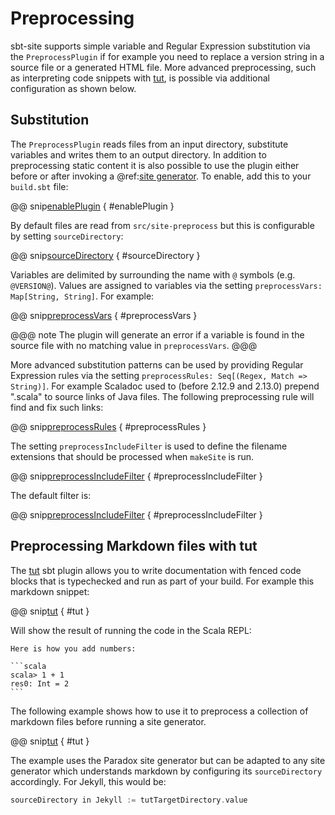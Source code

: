 # Preprocessing

sbt-site supports simple variable and Regular Expression substitution via the `PreprocessPlugin` if for example you need to replace a version string in a source file or a generated HTML file. More advanced preprocessing, such as interpreting code snippets with [tut], is possible via additional configuration as shown below.

## Substitution

The `PreprocessPlugin` reads files from an input directory, substitute variables and writes them to an output directory. In addition to preprocessing static content it is also possible to use the plugin either before or after invoking a @ref:[site generator](generators/index.md). To enable, add this to your `build.sbt` file:

@@ snip[enablePlugin](../../sbt-test/preprocess/does-transform-variables/build.sbt) { #enablePlugin }

By default files are read from `src/site-preprocess` but this is configurable by setting `sourceDirectory`:

@@ snip[sourceDirectory](../../sbt-test/preprocess/does-transform-variables/build.sbt) { #sourceDirectory }

Variables are delimited by surrounding the name with `@` symbols (e.g. `@VERSION@`). Values are assigned to variables via the setting `preprocessVars: Map[String, String]`. For example:

@@ snip[preprocessVars](../../sbt-test/preprocess/does-transform-variables/build.sbt) { #preprocessVars }

@@@ note
The plugin will generate an error if a variable is found in the source file with no matching value in `preprocessVars`.
@@@

More advanced substitution patterns can be used by providing Regular Expression rules via the setting `preprocessRules: Seq[(Regex, Match => String)]`.
For example Scaladoc used to (before 2.12.9 and 2.13.0) prepend ".scala" to source links of Java files.
The following preprocessing rule will find and fix such links:

@@ snip[preprocessRules](../../sbt-test/preprocess/transform-scaladoc/build.sbt) { #preprocessRules }

The setting `preprocessIncludeFilter` is used to define the filename extensions that should be processed when `makeSite` is run.

@@ snip[preprocessIncludeFilter](../../sbt-test/preprocess/does-transform-variables/build.sbt) { #preprocessIncludeFilter }

The default filter is:

@@ snip[preprocessIncludeFilter](../scala/com/typesafe/sbt/site/preprocess/PreprocessPlugin.scala) { #preprocessIncludeFilter }

## Preprocessing Markdown files with tut

The [tut] sbt plugin allows you to write documentation with fenced code blocks that is typechecked and run as part of your build. For example this markdown snippet:

@@ snip[tut](../../sbt-test/site/plays-nice-with-tut/src/main/tut/index.md) { #tut }

Will show the result of running the code in the Scala REPL:

    Here is how you add numbers:

    ```scala
    scala> 1 + 1
    res0: Int = 2    
    ```

The following example shows how to use it to preprocess a collection of markdown files before running a site generator.

@@ snip[tut](../../sbt-test/site/plays-nice-with-tut/build.sbt) { #tut }

The example uses the Paradox site generator but can be adapted to any site generator which understands markdown by configuring its `sourceDirectory` accordingly. For Jekyll, this would be:

```sbt
sourceDirectory in Jekyll := tutTargetDirectory.value
```

[tut]: https://github.com/tpolecat/tut
[sbt-microsites]: https://47deg.github.io/sbt-microsites/
